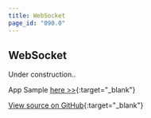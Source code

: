```yaml
---
title: WebSocket
page_id: "090.0"
---
```


## WebSocket

Under construction..

App Sample [here >>](http://chatsample.treefrogframework.org/){:target="_blank"}

[View source on GitHub](https://github.com/treefrogframework/chatapp){:target="_blank"}